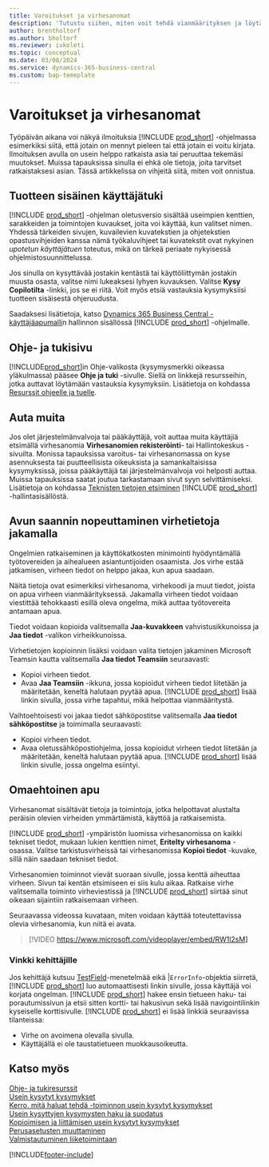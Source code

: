 ```yaml
---
title: Varoitukset ja virhesanomat
description: 'Tutustu siihen, miten voit tehdä vianmäärityksen ja löytää ratkaisuja virheviesteihin, kun työskentelet Business Centralin kanssa.'
author: brentholtorf
ms.author: bholtorf
ms.reviewer: ivkoleti
ms.topic: conceptual
ms.date: 03/08/2024
ms.service: dynamics-365-business-central
ms.custom: bap-temeplate
---
```

# Varoitukset ja virhesanomat

Työpäivän aikana voi näkyä ilmoituksia [!INCLUDE [prod_short](includes/prod_short.md)] -ohjelmassa esimerkiksi siitä, että jotain on mennyt pieleen tai että jotain ei voitu kirjata. Ilmoituksen avulla on usein helppo ratkaista asia tai peruuttaa tekemäsi muutokset. Muissa tapauksissa sinulla ei ehkä ole tietoja, joita tarvitset ratkaistaksesi asian. Tässä artikkelissa on vihjeitä siitä, miten voit onnistua.  

## Tuotteen sisäinen käyttäjätuki

[!INCLUDE [prod_short](includes/prod_short.md)] -ohjelman oletusversio sisältää useimpien kenttien, sarakkeiden ja toimintojen kuvaukset, joita voi käyttää, kun valitset nimen. Yhdessä tärkeiden sivujen, kuvailevien kuvatekstien ja ohjetekstien opastusvihjeiden kanssa nämä työkaluvihjeet tai kuvatekstit ovat nykyinen *upotetun käyttäjätuen* toteutus, mikä on tärkeä periaate nykyisessä ohjelmistosuunnittelussa.  

Jos sinulla on kysyttävää jostakin kentästä tai käyttöliittymän jostakin muusta osasta, valitse nimi lukeaksesi lyhyen kuvauksen. Valitse **Kysy Copilotilta** -linkki, jos se ei riitä. Voit myös etsiä vastauksia kysymyksiisi tuotteen sisäisestä ohjeruudusta.  

Saadaksesi lisätietoja, katso [Dynamics 365 Business Central -käyttäjäapumalli](/dynamics365/business-central/dev-itpro/user-assistance)n hallinnon sisällössä [!INCLUDE [prod_short](includes/prod_short.md)] -ohjelmalle.  

## Ohje- ja tukisivu

[!INCLUDE[prod_short](includes/prod_short.md)]in Ohje-valikosta (kysymysmerkki oikeassa yläkulmassa) pääsee **Ohje ja tuki** -sivulle. Siellä on linkkejä resursseihin, jotka auttavat löytämään vastauksia kysymyksiin. Lisätietoja on kohdassa [Resurssit ohjeelle ja tuelle](product-help-and-support.md).  

## Auta muita

Jos olet järjestelmänvalvoja tai pääkäyttäjä, voit auttaa muita käyttäjiä etsimällä virhesanomia **Virhesanomien rekisteröinti**- tai Hallintokeskus -sivuilta. Monissa tapauksissa varoitus- tai virhesanomassa on kyse asennuksesta tai puutteellisista oikeuksista ja samankaltaisissa kysymyksissä, joissa pääkäyttäjä tai järjestelmänvalvoja voi helposti auttaa. Muissa tapauksissa saatat joutua tarkastamaan sivut syyn selvittämiseksi. Lisätietoja on kohdassa [Teknisten tietojen etsiminen](/dynamics365/business-central/dev-itpro/administration/manage-technical-support#finding-technical-information) [!INCLUDE [prod_short](includes/prod_short.md)] -hallintasisällöstä.  

## Avun saannin nopeuttaminen virhetietoja jakamalla

Ongelmien ratkaiseminen ja käyttökatkosten minimointi hyödyntämällä työtovereiden ja aihealueen asiantuntijoiden osaamista. Jos virhe estää jatkamisen, virheen tiedot on helppo jakaa, kun apua saadaan.

Näitä tietoja ovat esimerkiksi virhesanoma, virhekoodi ja muut tiedot, joista on apua virheen vianmäärityksessä. Jakamalla virheen tiedot voidaan viestittää tehokkaasti esillä oleva ongelma, mikä auttaa työtovereita antamaan apua.  

Tiedot voidaan kopioida valitsemalla **Jaa-kuvakkeen** vahvistusikkunoissa ja **Jaa tiedot** -valikon virheikkunoissa.  

Virhetietojen kopioinnin lisäksi voidaan valita tietojen jakaminen Microsoft Teamsin kautta valitsemalla **Jaa tiedot Teamsiin** seuraavasti:

* Kopioi virheen tiedot.
* Avaa **Jaa Teamsiin** -ikkuna, jossa kopioidut virheen tiedot liitetään ja määritetään, keneltä halutaan pyytää apua. [!INCLUDE [prod_short](includes/prod_short.md)] lisää linkin sivulla, jossa virhe tapahtui, mikä helpottaa vianmääritystä.

Vaihtoehtoisesti voi jakaa tiedot sähköpostitse valitsemalla **Jaa tiedot sähköpostitse** ja toimimalla seuraavasti:

* Kopioi virheen tiedot.
* Avaa oletussähköpostiohjelma, jossa kopioidut virheen tiedot liitetään ja määritetään, keneltä halutaan pyytää apua. [!INCLUDE [prod_short](includes/prod_short.md)] lisää linkin sivulle, jossa ongelma esiintyi.

## Omaehtoinen apu

Virhesanomat sisältävät tietoja ja toimintoja, jotka helpottavat alustalta peräisin olevien virheiden ymmärtämistä, käyttöä ja ratkaisemista.

[!INCLUDE [prod_short](includes/prod_short.md)] -ympäristön luomissa virhesanomissa on kaikki tekniset tiedot, mukaan lukien kenttien nimet, **Eritelty virhesanoma** -osassa. Valitse tarkistusvirheissä tai virhesanomissa **Kopioi tiedot** -kuvake, sillä näin saadaan tekniset tiedot.

Virhesanomien toiminnot vievät suoraan sivulle, jossa kenttä aiheuttaa virheen. Sivun tai kentän etsimiseen ei siis kulu aikaa. Ratkaise virhe valitsemalla toiminto virheviestissä ja [!INCLUDE [prod_short](includes/prod_short.md)] siirtää sinut oikeaan sijaintiin ratkaisemaan virheen.

Seuraavassa videossa kuvataan, miten voidaan käyttää toteutettavissa olevia virhesanomia, kun niitä ei avata.

> [!VIDEO https://www.microsoft.com/videoplayer/embed/RW1l2sM]

### Vinkki kehittäjille

Jos kehittäjä kutsuu [TestField](/dynamics365/business-central/dev-itpro/developer/methods-auto/record/record-testfield-joker-joker-errorinfo-method)-menetelmää eikä |`ErrorInfo`-objektia siirretä, [!INCLUDE [prod_short](includes/prod_short.md)] luo automaattisesti linkin sivulle, jossa käyttäjä voi korjata ongelman. [!INCLUDE [prod_short](includes/prod_short.md)] hakee ensin tietueen haku- tai porautumissivun ja etsii sitten kortti- tai hakusivun sekä lisää navigointilinkin kyseiselle korttisivulle. [!INCLUDE [prod_short](includes/prod_short.md)] ei lisää linkkiä seuraavissa tilanteissa:

* Virhe on avoimena olevalla sivulla.
* Käyttäjällä ei ole taustatietueen muokkausoikeutta.

## Katso myös

[Ohje- ja tukiresurssit](product-help-and-support.md)  
[Usein kysytyt kysymykset](across-faq.yml)  
[Kerro, mitä haluat tehdä -toiminnon usein kysytyt kysymykset](ui-search-faq.md)  
[Usein kysyttyjen kysymysten haku ja suodatus](ui-search-filter-faq.yml)  
[Kopioimisen ja liittämisen usein kysytyt kysymykset](faq-copy-paste.yml)  
[Perusasetusten muuttaminen](ui-change-basic-settings.md)  
[Valmistautuminen liiketoimintaan](ui-get-ready-business.md)  

[!INCLUDE[footer-include](includes/footer-banner.md)]
